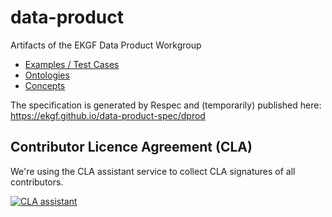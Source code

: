 # data-product

Artifacts of the EKGF Data Product Workgroup

- [Examples / Test Cases](examples/README.md)
- [Ontologies](ontology/README.md)
- [Concepts](concept/README.md)

The specification is generated by Respec and (temporarily) published here: https://ekgf.github.io/data-product-spec/dprod

## Contributor Licence Agreement (CLA)

We're using the CLA assistant service to collect CLA signatures of all contributors.

[![CLA assistant](https://cla-assistant.io/readme/badge/EKGF/data-product)](https://cla-assistant.io/EKGF/data-product)
